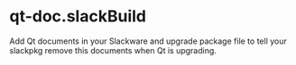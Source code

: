 qt-doc.slackBuild
=================

Add Qt documents in your Slackware and upgrade package file to tell your slackpkg remove this documents when Qt is upgrading.
